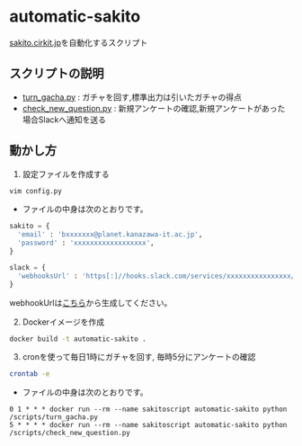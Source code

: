 # automatic-sakito
[sakito.cirkit.jp](https://sakito.cirkit.jp/)を自動化するスクリプト

## スクリプトの説明
- [turn_gacha.py](https://github.com/HayatoDoi/automatic-sakito/blob/master/turn_gacha.py) : ガチャを回す,標準出力は引いたガチャの得点
- [check_new_question.py](https://github.com/HayatoDoi/automatic-sakito/blob/master/check_new_question.py) : 新規アンケートの確認,新規アンケートがあった場合Slackへ通知を送る

## 動かし方
1. 設定ファイルを作成する
```bash
vim config.py
```
- ファイルの中身は次のとおりです。
```python
sakito = {
  'email' : 'bxxxxxxx@planet.kanazawa-it.ac.jp',
  'password' : 'xxxxxxxxxxxxxxxxxx',
}

slack = {
  'webhooksUrl' : 'https[:]//hooks.slack.com/services/xxxxxxxxxxxxxxxx/xxxxxxxxxxxxxxxx/xxxxxxxxxxxxxx',
}
```
webhookUrlは[こちら](https://slack.com/services/new/incoming-webhook)から生成してください。

2. Dockerイメージを作成
```bash
docker build -t automatic-sakito .
```

3. cronを使って毎日1時にガチャを回す, 毎時5分にアンケートの確認
```bash
crontab -e
```
- ファイルの中身は次のとおりです。
```crontab
0 1 * * * docker run --rm --name sakitoscript automatic-sakito python /scripts/turn_gacha.py
5 * * * * docker run --rm --name sakitoscript automatic-sakito python /scripts/check_new_question.py
```